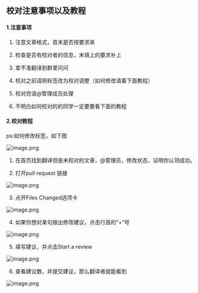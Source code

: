 ## 校对注意事项以及教程
<!-- #### 1.pull request目录（大家选择等待校对的pull request进行校对） -->
<!-- | 编号   | pull request                                     | 状态   | 校对认领人                                       |
| ---- | ---------------------------------------- | ---- |  ---------------------------------------- |
| #128 | [Producing a SOAP web service](https://github.com/SpringForAll/spring-guides-translation/pull/128) |    正在校对  | [王嘉龙](https://github.com/zaixiandemiao)  |
| #125| [accessing-jpa-data-with-rest ](https://github.com/SpringForAll/spring-guides-translation/pull/125) |    校对完成  | [maskwang](https://github.com/maskwang520)   |
| #124 | [centralized-configuration](https://github.com/SpringForAll/spring-guides-translation/pull/124) |    正在校对  | [胡明昊](https://github.com/hh23485)   |
| #123 | [consuming-rest-angularjs](https://github.com/SpringForAll/spring-guides-translation/pull/123) |    正在校对  | [rhwayfun](https://github.com/rhwayfun)   |
| #122| [Build rest service with Spring](https://github.com/SpringForAll/spring-guides-translation/pull/122) |    等待校对  | [](https://github.com/Jitianyu)   |
| #115 | [converting-a-spring-boot-jar-application-to-a-war](https://github.com/SpringForAll/spring-guides-translation/pull/115) |    等待校对  | [](https://github.com/Jitianyu)   |
| #113 | [building-java-projects-with-maven](https://github.com/SpringForAll/spring-guides-translation/pull/113) |    等待校对  | [](https://github.com/Jitianyu)   |
| #112 | [spring-boot-with-docker](https://github.com/SpringForAll/spring-guides-translation/pull/112) |    正在校对  | [carlzhangweiwen](https://github.com/carlzhangweiwen)   |
| #109| [building-rest-services-with-spring](https://github.com/SpringForAll/spring-guides-translation/pull/109) |    等待校对  | [](https://github.com/Jitianyu)   |
| #108 | [creating-asynchronous-methods](https://github.com/SpringForAll/spring-guides-translation/pull/108) |    等待校对  | [](https://github.com/Jitianyu)   |
| #107 | [securing-a-web-application](https://github.com/SpringForAll/spring-guides-translation/pull/107) |    等待校对  | [](https://github.com/Jitianyu)   |
| #106 | [ Batch YARN Application](https://github.com/SpringForAll/spring-guides-translation/pull/106) |    等待校对  | [](https://github.com/Jitianyu)   |
| #103 | [building an application with spring boot](https://github.com/SpringForAll/spring-guides-translation/pull/103) |    等待校对  | [](https://github.com/Jitianyu)   |
| #101 | [Creating API Documentation with Restdocs](https://github.com/SpringForAll/spring-guides-translation/pull/101) |    等待校对  | [](https://github.com/Jitianyu)   |
| #96 | [Update messaging-with-redis](https://github.com/SpringForAll/spring-guides-translation/pull/96) |    等待校对  | [](https://github.com/Jitianyu)   |
| #90 | [routing-and-filtering](https://github.com/SpringForAll/spring-guides-translation/pull/90) |    等待校对  | [](https://github.com/Jitianyu)   | -->

#### 1.注意事项
1.  注意文章格式，首末是否按要求来

2.  检查是否有校对者的信息，未填上的要求补上

3.  拿不准翻译到群里问问

4. 校对之前请把标签改为校对调整（如何修改请看下面教程）

5. 校对完请@管理成员处理

6. 不明白如何校对的的同学一定要要看下面的教程



#### 2.校对教程 

ps:如何修改标签，如下图

![image.png](http://upload-images.jianshu.io/upload_images/5281821-37cf2601253312bf.png?imageMogr2/auto-orient/strip%7CimageView2/2/w/1240)

1. 在首页找到翻译但是未校对的文章，@管理员，修改状态，证明你认领成功。

2. 打开pull request 链接

![image.png](http://upload-images.jianshu.io/upload_images/5281821-a2aba1b36e3416cd.png?imageMogr2/auto-orient/strip%7CimageView2/2/w/1240)

3. 点开Files Changed选项卡

![image.png](http://upload-images.jianshu.io/upload_images/5281821-79fe6c3a09100535.png?imageMogr2/auto-orient/strip%7CimageView2/2/w/1240)

4. 如果你想对某句做出修改建议，点击行首的“+”号


![image.png](http://upload-images.jianshu.io/upload_images/5281821-c99d654abb1c3aee.png?imageMogr2/auto-orient/strip%7CimageView2/2/w/1240)
 
5. 填写建议，并点击Start a review

![image.png](http://upload-images.jianshu.io/upload_images/5281821-e6b2de6c7f14db86.png?imageMogr2/auto-orient/strip%7CimageView2/2/w/1240)

6. 查看建议数，并提交建议，那么翻译者就能看到


![image.png](http://upload-images.jianshu.io/upload_images/5281821-556bc99264fb40ae.png?imageMogr2/auto-orient/strip%7CimageView2/2/w/1240)



